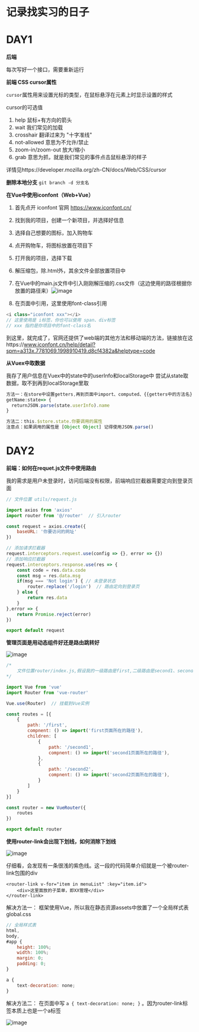 # 记录找实习的日子

# DAY1

**后端**

每次写好一个接口，需要重新运行

**前端  CSS cursor属性**

`cursor`属性用来设置光标的类型，在鼠标悬浮在元素上时显示设置的样式

cursor的可选值

1. help 鼠标+有方向的箭头
2. wait 我们常见的加载
3. crosshair 翻译过来为 "十字准线"
4. not-allowed 意思为不允许/禁止
5. zoom-in/zoom-out 放大/缩小 
6. grab 意思为抓，就是我们常见的事件点击鼠标悬浮的样子

详情见https://developer.mozilla.org/zh-CN/docs/Web/CSS/cursor

**删除本地分支** `git branch -d 分支名`

**在Vue中使用iconfont（Web+Vue）**

1. 首先点开 iconfont 官网 https://www.iconfont.cn/
2. 找到我的项目，创建一个新项目，并选择好信息
3. 选择自己想要的图标，加入购物车
4. 点开购物车，将图标放置在项目下
5. 打开我的项目，选择下载
6. 解压缩包，除.html外，其余文件全部放置项目中
7. 在Vue中的main.js文件中引入刚刚解压缩的.css文件（这边使用的路径根据你放置的路径来）![image](https://github.com/fat-Tsai/I-want-a-job/blob/main/imgs/1/1-6.png)

8. 在页面中引用，这里使用font-class引用

```javascript
<i class="iconfont xxx"></i>
// 这里使用是 i标签，你也可以使用 span、div标签
// xxx 指的是你项目中的font-class名
```

到这里，就完成了，官网还提供了web端的其他方法和移动端的方法，链接放在这https://www.iconfont.cn/help/detail?spm=a313x.7781069.1998910419.d8cf4382a&helptype=code

**从Vuex中取数据**

我存了用户信息在Vuex中的state中的userInfo和localStorage中
尝试从state取数据，取不到再到localStorage里取

```javascript
方法一：在store中设置getters,再到页面中import、computed、{{getters中的方法名}}
getName:state=> {
  returnJSON.parse(state.userInfo).name
}

方法二：this.$store.state.你要调用的属性
注意点：如果调用的属性是 [Object Object] 记得使用JSON.parse()
```

# DAY2

**前端：如何在requet.js文件中使用路由**

我的需求是用户未登录时，访问后端没有权限，前端响应拦截器需要定向到登录页面

```javascript
// 文件位置 utils/request.js

import axios from 'axios'
import router from '@/router'  // 引入router

const request = axios.create({
	baseURL: '你要访问的网址'
})

// 添加请求拦截器
request.interceptors.request.use(config => {}, error => {})
// 添加响应拦截器
request.interceptors.response.use(res => {
	const code = res.data.code
	const msg = res.data.msg
	if(msg === 'Not login') { // 未登录状态
		router.replace('/login')  // 路由定向到登录页
	} else {
        return res.data
    }
},error => {
    return Promise.reject(error)
})

export default request
```

**管理页面是用动态组件好还是路由跳转好**

![image](https://github.com/fat-Tsai/I-want-a-job/blob/main/imgs/2/2-1.png)

```javascript
/*
	文件位置router/index.js,假设我的一级路由是first,二级路由是second1、second2
*/

import Vue from 'vue'
import Router from 'vue-router'

Vue.use(Router)  // 挂载到Vue实例

const routes = [{
	{ 
		path: '/first',
		compnent: () => import('first页面所在的路径'),
		children: [
			{
				path: '/second1',
				compnent: () => import('second1页面所在的路径'),
			},
			{
				path: '/second2',
				compnent: () => import('second2页面所在的路径'),
			}
		]
	}
}]

const router = new VueRouter({
	routes
})

export default router
```

**使用router-link会出现下划线，如何消除下划线**

![image](https://github.com/fat-Tsai/I-want-a-job/blob/main/imgs/2/2-2.png)

仔细看，会发现有一条很浅的紫色线。这一段的代码简单介绍就是一个被router-link包围的div

```
<router-link v-for="item in menuList" :key="item.id">
	<div>这里面放的子菜单，即XX管理</div>
</router-link>
```

解决方法一： 框架使用Vue，所以我在静态资源assets中放置了一个全局样式表global.css

```javascript
// 全局样式表
html,
body,
#app {
    height: 100%;
    width: 100%;
    margin: 0;
    padding: 0;
}

a {
    text-decoration: none;
}
```

解决方法二： 在页面中写 ```a { text-decoration: none; }``` 。因为router-link标签本质上也是一个a标签

![image](https://github.com/fat-Tsai/I-want-a-job/blob/main/imgs/2/2-3.png)

